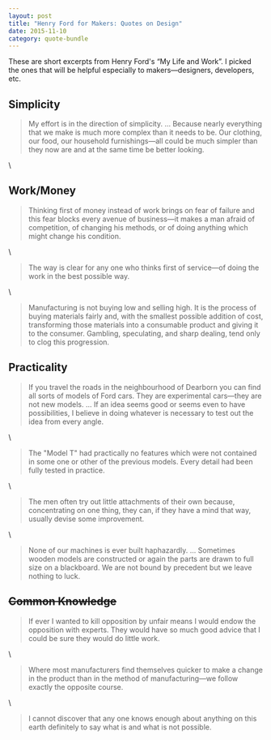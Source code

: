 ```yaml
---
layout: post
title: "Henry Ford for Makers: Quotes on Design"
date: 2015-11-10
category: quote-bundle
---
```


These are short excerpts from Henry Ford's “My Life and Work”. I picked 
the ones that will be helpful especially to makers&mdash;designers, developers, etc.



## Simplicity

> My effort is in the direction of simplicity.
...
Because nearly everything that we make is much
more complex than it needs to be.
Our clothing, our food, our household furnishings—all could be
much simpler than they now are and at the same time be better looking.

<!--more-->
\

## Work/Money
> Thinking first of money instead of work brings on fear of failure
and this fear blocks every avenue of business—it makes a man afraid
of competition, of changing his methods, or of doing anything which
might change his condition.

\

> The way is clear for any one who thinks first of service—of
doing the work in the best possible way.

\

> Manufacturing is not buying low and selling high.
It is the process of buying materials fairly and,
with the smallest possible addition of cost,
transforming those materials into a consumable product and giving it
to the consumer.
Gambling, speculating, and sharp dealing, tend only to clog this progression.

## Practicality

> If you travel the roads in the neighbourhood of Dearborn you can
find all sorts of models of Ford cars.
They are experimental cars—they are not new models.
...
If an idea seems good or seems even to have possibilities,
I believe in doing whatever is necessary to test out the idea from every angle.

\

> The "Model T" had practically no features which were not contained
in some one or other of the previous models.
Every detail had been fully tested in practice.

\

> The men often try out little attachments of their own because,
concentrating on one thing, they can, if they have a mind that way,
usually devise some improvement.

\

> None of our machines is ever built haphazardly. ... 
Sometimes wooden models are constructed or again the parts are drawn
to full size on a blackboard. We are not bound by precedent but we
leave nothing to luck.

## <s>Common Knowledge</s>

> If ever I wanted to kill opposition by unfair means I would endow
the opposition with experts.
They would have so much good advice that I could be sure
they would do little work.

\

> Where most manufacturers find themselves quicker to make a change
in the product than in the method of manufacturing—we follow
exactly the opposite course.

\

> I cannot discover that any one knows enough about anything on this
earth definitely to say what is and what is not possible.

